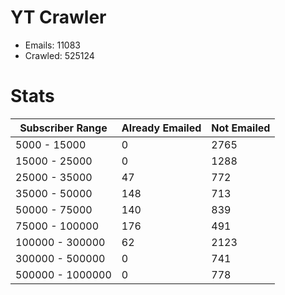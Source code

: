 # YT Crawler
- Emails: 11083
- Crawled: 525124

# Stats
| Subscriber Range  | Already Emailed | Not Emailed |
|-------|-------|-------|
| 5000 - 15000 | 0 | 2765 |
| 15000 - 25000 | 0 | 1288 |
| 25000 - 35000 | 47 | 772 |
| 35000 - 50000 | 148 | 713 |
| 50000 - 75000 | 140 | 839 |
| 75000 - 100000 | 176 | 491 |
| 100000 - 300000 | 62 | 2123 |
| 300000 - 500000 | 0 | 741 |
| 500000 - 1000000 | 0 | 778 |
